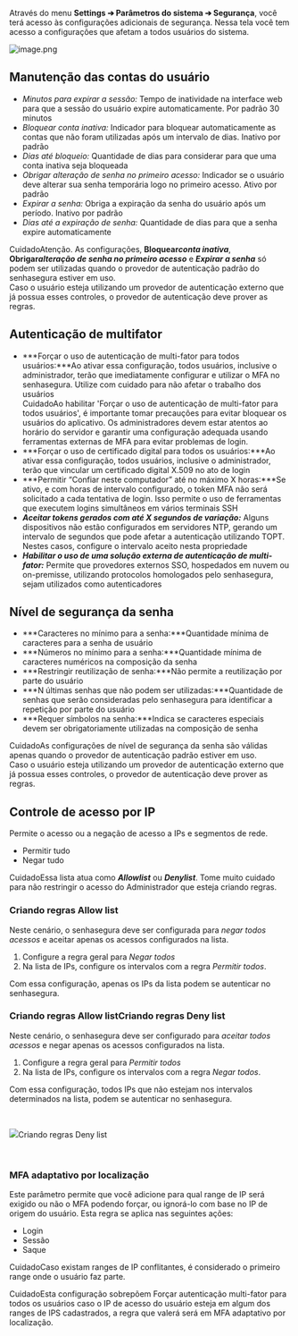 Através do menu **Settings ➔ Parâmetros do sistema ➔ Segurança**, você terá acesso às configurações adicionais de segurança. Nessa tela você tem acesso a configurações que afetam a todos usuários do sistema.

![image.png](https://cdn.document360.io/5a1d58df-64ce-42a2-8b23-688477d32f33/Images/Documentation/image%2888%29.png)

## Manutenção das contas do usuário

* *Minutos para expirar a sessão:* Tempo de inatividade na interface web para que a sessão do usuário expire automaticamente. Por padrão 30 minutos
* *Bloquear conta inativa:* Indicador para bloquear automaticamente as contas que não foram utilizadas após um intervalo de dias. Inativo por padrão
* *Dias até bloqueio:* Quantidade de dias para considerar para que uma conta inativa seja bloqueada
* *Obrigar alteração de senha no primeiro acesso:* Indicador se o usuário deve alterar sua senha temporária logo no primeiro acesso. Ativo por padrão
* *Expirar a senha:* Obriga a expiração da senha do usuário após um período. Inativo por padrão
* *Dias até a expiração de senha:* Quantidade de dias para que a senha expire automaticamente

CuidadoAtenção. As configurações, **Bloquear*****conta inativa***, **Obrigar*****alteração de senha no primeiro acesso*** e ***Expirar a senha*** só podem ser utilizadas quando o provedor de autenticação padrão do senhasegura estiver em uso.  
Caso o usuário esteja utilizando um provedor de autenticação externo que já possua esses controles, o provedor de autenticação deve prover as regras.

## Autenticação de multifator

* ***Forçar o uso de autenticação de multi\-fator para todos usuários:***Ao ativar essa configuração, todos usuários, inclusive o administrador, terão que imediatamente configurar e utilizar o MFA no senhasegura. Utilize com cuidado para não afetar o trabalho dos usuários  
CuidadoAo habilitar 'Forçar o uso de autenticação de multi\-fator para todos usuários', é importante tomar precauções para evitar bloquear os usuários do aplicativo. Os administradores devem estar atentos ao horário do servidor e garantir uma configuração adequada usando ferramentas externas de MFA para evitar problemas de login.
* ***Forçar o uso de certificado digital para todos os usuários:***Ao ativar essa configuração, todos usuários, inclusive o administrador, terão que vincular um certificado digital X.509 no ato de login
* ***Permitir “Confiar neste computador” até no máximo X horas:***Se ativo, e com horas de intervalo configurado, o token MFA não será solicitado a cada tentativa de login. Isso permite o uso de ferramentas que executem logins simultâneos em vários terminais SSH
* ***Aceitar tokens gerados com até X segundos de variação:*** Alguns dispositivos não estão configurados em servidores NTP, gerando um intervalo de segundos que pode afetar a autenticação utilizando TOPT. Nestes casos, configure o intervalo aceito nesta propriedade
* ***Habilitar o uso de uma solução externa de autenticação de multi\-fator:*** Permite que provedores externos SSO, hospedados em nuvem ou on\-premisse, utilizando protocolos homologados pelo senhasegura, sejam utilizados como autenticadores

## Nível de segurança da senha

* ***Caracteres no mínimo para a senha:***Quantidade mínima de caracteres para a senha de usuário
* ***Números no mínimo para a senha:***Quantidade mínima de caracteres numéricos na composição da senha
* ***Restringir reutilização de senha:***Não permite a reutilização por parte do usuário
* ***N últimas senhas que não podem ser utilizadas:***Quantidade de senhas que serão consideradas pelo senhasegura para identificar a repetição por parte do usuário
* ***Requer símbolos na senha:***Indica se caracteres especiais devem ser obrigatoriamente utilizadas na composição de senha

CuidadoAs configurações de nível de segurança da senha são válidas apenas quando o provedor de autenticação padrão estiver em uso.  
Caso o usuário esteja utilizando um provedor de autenticação externo que já possua esses controles, o provedor de autenticação deve prover as regras.

## Controle de acesso por IP

Permite o acesso ou a negação de acesso a IPs e segmentos de rede.

* Permitir tudo
* Negar tudo

CuidadoEssa lista atua como ***Allowlist*** ou ***Denylist***. Tome muito cuidado para não restringir o acesso do Administrador que esteja criando regras.

### Criando regras Allow list

Neste cenário, o senhasegura deve ser configurada para *negar todos acessos* e aceitar apenas os acessos configurados na lista.

1. Configure a regra geral para *Negar todos*
2. Na lista de IPs, configure os intervalos com a regra *Permitir todos*.

Com essa configuração, apenas os IPs da lista podem se autenticar no senhasegura.

### Criando regras Allow listCriando regras Deny list

Neste cenário, o senhasegura deve ser configurado para *aceitar todos acessos* e negar apenas os acessos configurados na lista.

1. Configure a regra geral para *Permitir todos*
2. Na lista de IPs, configure os intervalos com a regra *Negar todos*.

Com essa configuração, todos IPs que não estejam nos intervalos determinados na lista, podem se autenticar no senhasegura.

 

![](https://cdn.document360.io/5a1d58df-64ce-42a2-8b23-688477d32f33/Images/Documentation/image-1666914721242.png)Criando regras Deny list

 

  


### MFA adaptativo por localização

Este parâmetro permite que você adicione para qual range de IP será exigido ou não o MFA podendo forçar, ou ignorá\-lo com base no IP de origem do usuário. Esta regra se aplica nas seguintes ações:

* Login
* Sessão
* Saque

CuidadoCaso existam ranges de IP conflitantes, é considerado o primeiro range onde o usuário faz parte.

CuidadoEsta configuração sobrepõem Forçar autenticação multi\-fator para todos os usuários caso o IP de acesso do usuário esteja em algum dos ranges de IPS cadastrados, a regra que valerá será em MFA adaptativo por localização.

